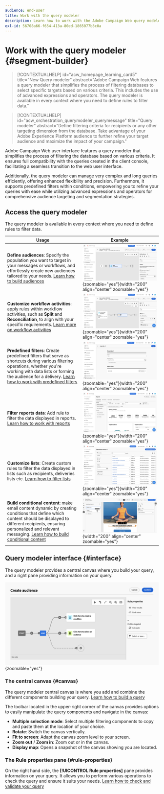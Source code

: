 ```yaml
---
audience: end-user
title: Work with the query modeler
description: Learn how to work with the Adobe Campaign Web query modeler.
exl-id: 56708a66-f654-413a-80ed-1865077b3c0a
---
```

# Work with the query modeler {#segment-builder}

>[!CONTEXTUALHELP]
>id="acw_homepage_learning_card5"
>title="New Query modeler"
>abstract="Adobe Campaign Web features a query modeler that simplifies the process of filtering databases to select specific targets based on various criteria. This includes the use of advanced expressions and operators. The query modeler is available in every context where you need to define rules to filter data."

>[!CONTEXTUALHELP]
>id="acw_orchestration_querymodeler_querymessage"
>title="Query modeler"
>abstract="Define filtering criteria for recipients or any other targeting dimension from the database. Take advantage of your Adobe Experience Platform audience to further refine your target audience and maximize the impact of your campaign."

Adobe Campaign Web user interface features a query modeler that simplifies the process of filtering the database based on various criteria. It ensures full compatibility with the queries created in the client console, facilitating a seamless transition to the web user interface.

Additionally, the query modeler can manage very complex and long queries efficiently, offering enhanced flexibility and precision. Furthermore, it supports predefined filters within conditions, empowering you to refine your queries with ease while utilizing advanced expressions and operators for comprehensive audience targeting and segmentation strategies.

## Access the query modeler

The query modeler is available in every context where you need to define rules to filter data.

|Usage|Example|
|  ---  |  ---  |
|**Define audiences**: Specify the population you want to target in your messages or workflows, and effortlessly create new audiences tailored to your needs. [Learn how to build audiences](../audience/one-time-audience.md)|![](assets/access-audience.png){zoomable="yes"}{width="200" align="center" zoomable="yes"}|
|**Customize workflow activities**: apply rules within workflow activities, such as **Split** and **Reconciliation**, to align with your specific requirements. [Learn more on workflow activities](../workflows/activities/about-activities.md)|![](assets/access-workflow.png){zoomable="yes"}{width="200" align="center" zoomable="yes"}|
|**Predefined filters**: Create predefined filters that serve as shortcuts during various filtering operations, whether you're working with data lists or forming the audience for a delivery. [Learn how to work with predefined filters](../get-started/predefined-filters.md)|![](assets/access-predefined-filter.png){zoomable="yes"}{width="200" align="center" zoomable="yes"}|
|**Filter reports data**: Add rule to filter the data displayed in reports. [Learn how to work with reports](../reporting/gs-reports.md)|![](assets/access-reports.png){zoomable="yes"}{width="200" align="center" zoomable="yes"}|
|**Customize lists**: Create custom rules to filter the data displayed in lists such as recipients, deliveries lists etc. [Learn how to filter lists](../get-started/list-filters.md#list-built-in-filters)|![](assets/access-lists.png){zoomable="yes"}{width="200" align="center" zoomable="yes"}|
|**Build conditional content**: make email content dynamic by creating conditions that define which content should be displayed to different recipients, ensuring personalized and relevant messaging. [Learn how to build conditional content](../personalization/conditions.md)|![](assets/conditional-content.png){width="200" align="center" zoomable="yes"}|

## Query modeler interface {#interface}

The query modeler provides a central canvas where you build your query, and a right pane providing information on your query.

![](assets/query-interface.png){zoomable="yes"}

### The central canvas {#canvas}

The query modeler central canvas is where you add and combine the different components building your query. [Learn how to build a query](build-query.md)

The toolbar located in the upper-right corner of the canvas provides options to easily manipulate the query components and navigate in the canvas:

* **Multiple selection mode**: Select multiple filtering components to copy and paste them at the location of your choice.
* **Rotate**: Switch the canvas vertically.
* **Fit to screen**: Adapt the canvas zoom level to your screen.
* **Zoom out** / **Zoom in**: Zoom out or in the canvas.
* **Display map**: Opens a snapshot of the canvas showing you are located.

### The Rule properties pane {#rule-properties}

On the right hand side, the **[!UICONTROL Rule properties]** pane provides information on your query. It allows you to perform various operations to check the query and ensure it suits your needs. [Learn how to check and validate your query](build-query.md#check-and-validate-your-query)
